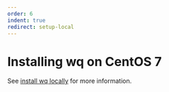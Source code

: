 ```yaml
---
order: 6
indent: true
redirect: setup-local
---
```


Installing wq on CentOS 7
=========================

See [install wq locally][setup-local] for more information.

[setup-local]: https://wq.io/docs/setup-local
